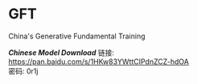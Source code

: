 # GFT
China's Generative Fundamental Training

***Chinese Model Download***
链接: https://pan.baidu.com/s/1HKw83YWttCIPdnZCZ-hdOA  
密码: 0r1j
